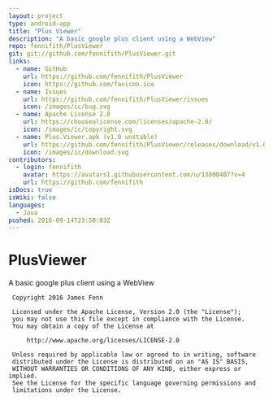 ```yaml
---
layout: project
type: android-app
title: "Plus Viewer"
description: "A basic google plus client using a WebView"
repo: fennifith/PlusViewer
git: git://github.com/fennifith/PlusViewer.git
links:
  - name: GitHub
    url: https://github.com/fennifith/PlusViewer
    icon: https://github.com/favicon.ico
  - name: Issues
    url: https://github.com/fennifith/PlusViewer/issues
    icon: /images/ic/bug.svg
  - name: Apache License 2.0
    url: https://choosealicense.com/licenses/apache-2.0/
    icon: /images/ic/copyright.svg
  - name: Plus.Viewer.apk (v1.0 unstable)
    url: https://github.com/fennifith/PlusViewer/releases/download/v1.0/Plus.Viewer.apk
    icon: /images/ic/download.svg
contributors:
  - login: fennifith
    avatar: https://avatars1.githubusercontent.com/u/13000407?v=4
    url: https://github.com/fennifith
isDocs: true
isWiki: false
languages:
  - Java
pushed: 2016-09-14T23:58:03Z
---
```


# PlusViewer
A basic google plus client using a WebView

     Copyright 2016 James Fenn

     Licensed under the Apache License, Version 2.0 (the "License");
     you may not use this file except in compliance with the License.
     You may obtain a copy of the License at

         http://www.apache.org/licenses/LICENSE-2.0

     Unless required by applicable law or agreed to in writing, software
     distributed under the License is distributed on an "AS IS" BASIS,
     WITHOUT WARRANTIES OR CONDITIONS OF ANY KIND, either express or implied.
     See the License for the specific language governing permissions and
     limitations under the License.
